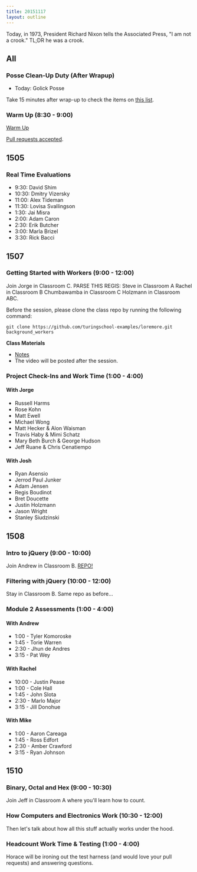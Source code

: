 ```yaml
---
title: 20151117
layout: outline
---
```


Today, in 1973, President Richard Nixon tells the Associated Press, "I am not a crook." TL;DR he was a crook.

## All

### Posse Clean-Up Duty (After Wrapup)

* Today: Golick Posse

Take 15 minutes after wrap-up to check the items on [this list](https://gist.github.com/rwarbelow/f5cfe4333402d043ef2e).

### Warm Up (8:30 - 9:00)

[Warm Up](https://thewarmup.herokuapp.com)

[Pull requests accepted](https://github.com/mikedao/the-warm-up).


## 1505

### Real Time Evaluations

- 9:30: David Shim
- 10:30: Dmitry Vizersky
- 11:00: Alex Tideman
- 11:30: Lovisa Svallingson
- 1:30: Jai Misra
- 2:00: Adam Caron
- 2:30: Erik Butcher
- 3:00: Marla Brizel
- 3:30: Rick Bacci

## 1507

### Getting Started with Workers (9:00 - 12:00)

Join Jorge in Classroom C. PARSE THIS REGIS: Steve in Classroom A Rachel in Classroom B Chumbawamba in Classroom C Holzmann in Classroom ABC.

Before the session, please clone the class repo by running the following command:

```
git clone https://github.com/turingschool-examples/loremore.git background_workers
```

**Class Materials**

* [Notes](https://drive.google.com/open?id=0B4C6lfVKu-E7NTFWZWg0cDVQZkE)
* The video will be posted after the session.

### Project Check-Ins and Work Time (1:00 - 4:00)

#### With Jorge

* Russell Harms
* Rose Kohn
* Matt Ewell
* Michael Wong
* Matt Hecker & Alon Waisman
* Travis Haby & Mimi Schatz
* Mary Beth Burch & George Hudson
* Jeff Ruane & Chris Cenatiempo

#### With Josh

* Ryan Asensio
* Jerrod Paul Junker
* Adam Jensen
* Regis Boudinot
* Bret Doucette
* Justin Holzmann
* Jason Wright
* Stanley Siudzinski

## 1508

### Intro to jQuery (9:00 - 10:00)

Join Andrew in Classroom B. [REPO!](https://github.com/turingschool/lesson_plans/blob/master/ruby_02-web_applications_with_ruby/introduction_to_jquery.markdown)

### Filtering with jQuery (10:00 - 12:00)

Stay in Classroom B. Same repo as before...

### Module 2 Assessments (1:00 - 4:00)

#### With Andrew

* 1:00 - Tyler Komoroske
* 1:45 - Torie Warren
* 2:30 - Jhun de Andres
* 3:15 - Pat Wey

#### With Rachel

* 10:00 - Justin Pease
* 1:00 - Cole Hall
* 1:45 - John Slota
* 2:30 - Marlo Major
* 3:15 - Jill Donohue

#### With Mike

* 1:00 - Aaron Careaga
* 1:45 - Ross Edfort
* 2:30 - Amber Crawford
* 3:15 - Ryan Johnson


## 1510

### Binary, Octal and Hex (9:00 - 10:30)

Join Jeff in Classroom A where you'll learn how to count.

### How Computers and Electronics Work (10:30 - 12:00)

Then let's talk about how all this stuff actually works under the hood.

### Headcount Work Time & Testing (1:00 - 4:00)

Horace will be ironing out the test harness (and would love your pull requests)
and answering questions.
